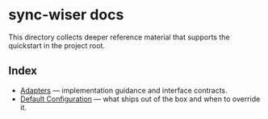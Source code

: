 # sync-wiser docs

This directory collects deeper reference material that supports the quickstart in the project root.

## Index
- [Adapters](./adapters.md) — implementation guidance and interface contracts.
- [Default Configuration](./defaults.md) — what ships out of the box and when to override it.
